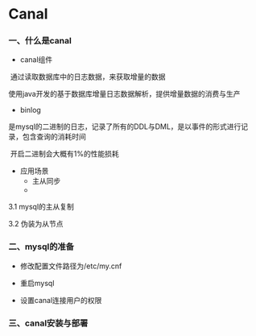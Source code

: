 # Canal

### 一、什么是canal

- canal组件

​       通过读取数据库中的日志数据，来获取增量的数据

​       使用java开发的基于数据库增量日志数据解析，提供增量数据的消费与生产

- binlog 

​       是mysql的二进制的日志，记录了所有的DDL与DML，是以事件的形式进行记录，包含查询的消耗时间

​       开启二进制会大概有1%的性能损耗

- 应用场景
  - 主从同步
  - 

3.1 mysql的主从复制

3.2 伪装为从节点

### 二、mysql的准备

- 修改配置文件路径为/etc/my.cnf

- 重启mysql

- 设置canal连接用户的权限

### 三、canal安装与部署


